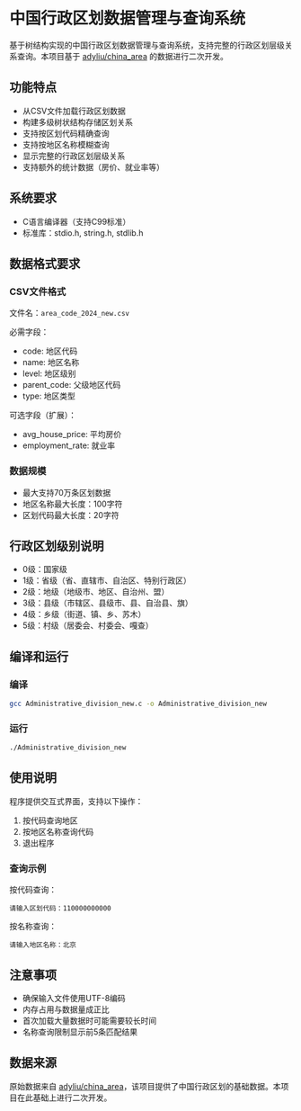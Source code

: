 # 中国行政区划数据管理与查询系统

基于树结构实现的中国行政区划数据管理与查询系统，支持完整的行政区划层级关系查询。本项目基于 [adyliu/china_area](https://github.com/adyliu/china_area) 的数据进行二次开发。

## 功能特点

- 从CSV文件加载行政区划数据
- 构建多级树状结构存储区划关系
- 支持按区划代码精确查询
- 支持按地区名称模糊查询
- 显示完整的行政区划层级关系
- 支持额外的统计数据（房价、就业率等）

## 系统要求

- C语言编译器（支持C99标准）
- 标准库：stdio.h, string.h, stdlib.h

## 数据格式要求

### CSV文件格式
文件名：`area_code_2024_new.csv`

必需字段：
- code: 地区代码
- name: 地区名称
- level: 地区级别
- parent_code: 父级地区代码
- type: 地区类型

可选字段（扩展）：
- avg_house_price: 平均房价
- employment_rate: 就业率

### 数据规模
- 最大支持70万条区划数据
- 地区名称最大长度：100字符
- 区划代码最大长度：20字符

## 行政区划级别说明

- 0级：国家级
- 1级：省级（省、直辖市、自治区、特别行政区）
- 2级：地级（地级市、地区、自治州、盟）
- 3级：县级（市辖区、县级市、县、自治县、旗）
- 4级：乡级（街道、镇、乡、苏木）
- 5级：村级（居委会、村委会、嘎查）

## 编译和运行

### 编译
```bash
gcc Administrative_division_new.c -o Administrative_division_new
```

### 运行
```bash
./Administrative_division_new
```

## 使用说明
程序提供交互式界面，支持以下操作：
1. 按代码查询地区
2. 按地区名称查询代码
3. 退出程序

### 查询示例

按代码查询：
```
请输入区划代码：110000000000
```

按名称查询：
```
请输入地区名称：北京
```

## 注意事项
- 确保输入文件使用UTF-8编码
- 内存占用与数据量成正比
- 首次加载大量数据时可能需要较长时间
- 名称查询限制显示前5条匹配结果

## 数据来源

原始数据来自 [adyliu/china_area](https://github.com/adyliu/china_area)，该项目提供了中国行政区划的基础数据。本项目在此基础上进行二次开发。